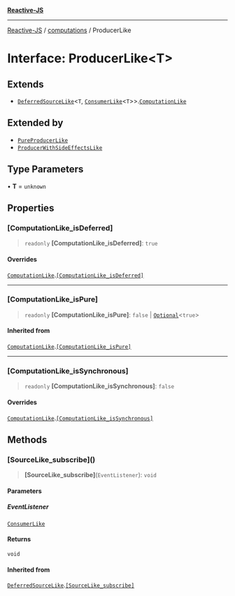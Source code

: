 [**Reactive-JS**](../../README.md)

***

[Reactive-JS](../../README.md) / [computations](../README.md) / ProducerLike

# Interface: ProducerLike\<T\>

## Extends

- [`DeferredSourceLike`](DeferredSourceLike.md)\<`T`, [`ConsumerLike`](../../utils/interfaces/ConsumerLike.md)\<`T`\>\>.[`ComputationLike`](ComputationLike.md)

## Extended by

- [`PureProducerLike`](PureProducerLike.md)
- [`ProducerWithSideEffectsLike`](ProducerWithSideEffectsLike.md)

## Type Parameters

• **T** = `unknown`

## Properties

### \[ComputationLike\_isDeferred\]

> `readonly` **\[ComputationLike\_isDeferred\]**: `true`

#### Overrides

[`ComputationLike`](ComputationLike.md).[`[ComputationLike_isDeferred]`](ComputationLike.md#computationlike_isdeferred)

***

### \[ComputationLike\_isPure\]

> `readonly` **\[ComputationLike\_isPure\]**: `false` \| [`Optional`](../../functions/type-aliases/Optional.md)\<`true`\>

#### Inherited from

[`ComputationLike`](ComputationLike.md).[`[ComputationLike_isPure]`](ComputationLike.md#computationlike_ispure)

***

### \[ComputationLike\_isSynchronous\]

> `readonly` **\[ComputationLike\_isSynchronous\]**: `false`

#### Overrides

[`ComputationLike`](ComputationLike.md).[`[ComputationLike_isSynchronous]`](ComputationLike.md#computationlike_issynchronous)

## Methods

### \[SourceLike\_subscribe\]()

> **\[SourceLike\_subscribe\]**(`EventListener`): `void`

#### Parameters

##### EventListener

[`ConsumerLike`](../../utils/interfaces/ConsumerLike.md)

#### Returns

`void`

#### Inherited from

[`DeferredSourceLike`](DeferredSourceLike.md).[`[SourceLike_subscribe]`](DeferredSourceLike.md#sourcelike_subscribe)
